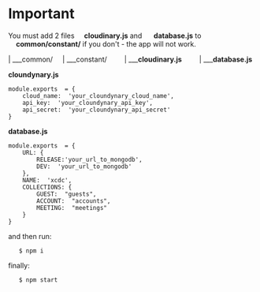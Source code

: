 
# Important

You must add 2 files
&nbsp;&nbsp;&nbsp;&nbsp;**cloudinary.js** 
and
&nbsp;&nbsp;&nbsp;&nbsp; **database.js** 
to 
&nbsp;&nbsp;&nbsp;&nbsp;**common/constant/**
 if you don't - the app will not work.

| ___common/
&nbsp;&nbsp;&nbsp;&nbsp;| ___constant/
&nbsp;&nbsp;&nbsp;&nbsp;&nbsp;&nbsp;&nbsp;&nbsp;| ___**cloudinary.js**
&nbsp;&nbsp;&nbsp;&nbsp;&nbsp;&nbsp;&nbsp;&nbsp;| ___**database.js**


**cloundynary.js**

    module.exports  = {
	    cloud_name:  'your_cloundynary_cloud_name',
	    api_key:  'your_cloundynary_api_key',
	    api_secret:  'your_cloundynary_api_secret'
    }

**database.js**

    module.exports  = {
	    URL: {    	
		    RELEASE:'your_url_to_mongodb',
		    DEV:  'your_url_to_mongodb'
	    },
	    NAME:  'xcdc',
		COLLECTIONS: {
		    GUEST:  "guests",
		    ACCOUNT:  "accounts",
		    MEETING:  "meetings"
	    }
	}
   
and then  run:

       $ npm i 

finally:

       $ npm start 
